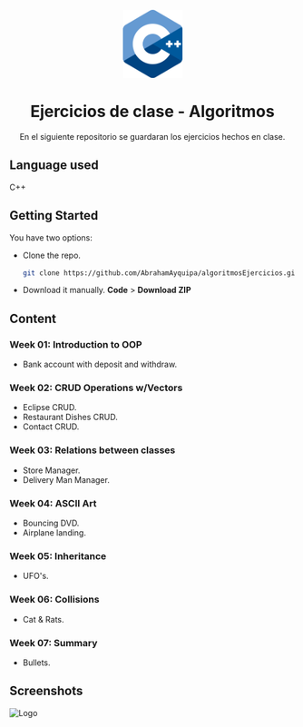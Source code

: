 <br />
<div align="center">
  <a href="https://github.com/AbrahamAyquipa/algoritmosEjercicios">
    <img src="./logo.png" height = "120", width = "105">
  </a>

  <h1 align="center">Ejercicios de clase - Algoritmos</h1>

  <p align="center">
    En el siguiente repositorio se guardaran los ejercicios hechos en clase.
  </p>
</div>

## Language used

C++

## Getting Started

You have two options:
* Clone the repo.
  ```sh
  git clone https://github.com/AbrahamAyquipa/algoritmosEjercicios.git
  ```
* Download it manually. **Code** > **Download ZIP**

## Content

### Week 01: Introduction to OOP
* Bank account with deposit and withdraw.

### Week 02: CRUD Operations w/Vectors
* Eclipse CRUD.
* Restaurant Dishes CRUD.
* Contact CRUD.

### Week 03: Relations between classes
* Store Manager.
* Delivery Man Manager.

### Week 04: ASCII Art
* Bouncing DVD.
* Airplane landing.

### Week 05: Inheritance
* UFO's.

### Week 06: Collisions
* Cat & Rats.

### Week 07: Summary
* Bullets.

## Screenshots

![Logo](https://images.unsplash.com/photo-1555066931-4365d14bab8c?ixlib=rb-1.2.1&ixid=MnwxMjA3fDB8MHxwaG90by1wYWdlfHx8fGVufDB8fHx8&auto=format&fit=crop&w=1170&q=80)
